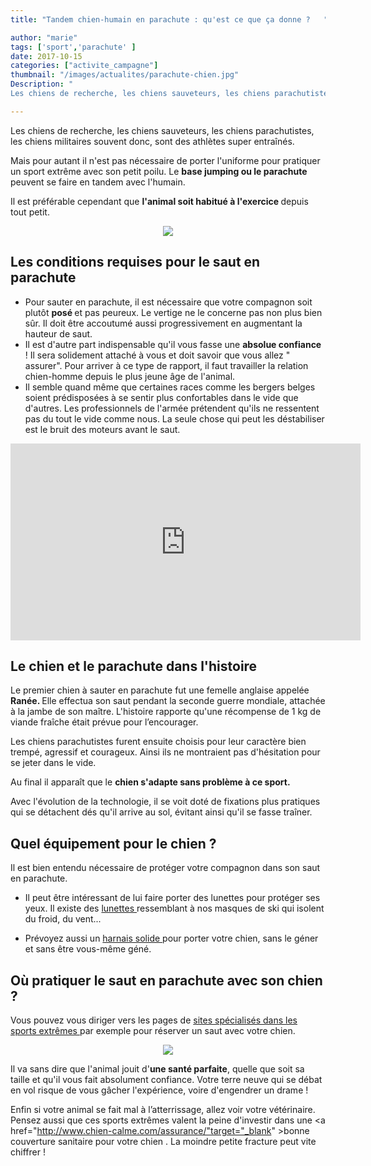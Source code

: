 ```yaml
---
title: "Tandem chien-humain en parachute : qu'est ce que ça donne ?   "

author: "marie"
tags: ['sport','parachute' ]
date: 2017-10-15
categories: ["activite_campagne"]
thumbnail: "/images/actualites/parachute-chien.jpg"
Description: "
Les chiens de recherche, les chiens sauveteurs, les chiens parachutistes, les chiens militaires souvent donc, sont des athlètes super entraînés.  "

---
```


Les chiens de recherche, les chiens sauveteurs, les chiens parachutistes, les chiens militaires souvent donc, sont des athlètes super entraînés.

Mais pour autant il n'est pas nécessaire de porter l'uniforme pour pratiquer un sport extrême avec son petit poilu. Le <b>base jumping ou le parachute</b> peuvent se faire en tandem avec l'humain.

Il est préférable cependant que <b>l'animal soit habitué à l'exercice </b> depuis tout petit.


<p align="center"><img src="/images/actualites/saut-pra-chien.jpg" class="img-responsive"></p>




## Les conditions requises pour le saut en parachute ##

<ul><li>Pour sauter en parachute, il est nécessaire que votre compagnon soit plutôt <b>posé </b> et pas peureux. Le vertige ne le concerne pas non plus bien sûr. Il doit être accoutumé aussi progressivement en augmentant la hauteur de saut. </li>
<li>Il est d'autre part indispensable qu'il vous fasse une <b>absolue confiance</b> ! Il sera solidement attaché à vous et doit savoir que vous allez " assurer".
Pour arriver à ce type de rapport, il faut travailler la relation chien-homme depuis le plus jeune âge de l'animal. </li>
<li>Il semble quand même que certaines races comme les bergers belges soient prédisposées à se sentir plus confortables dans le vide que d'autres. Les professionnels de l'armée prétendent qu'ils ne ressentent pas du tout le vide comme nous. La seule chose qui peut les déstabiliser est le bruit des moteurs avant le saut. </li></ul>


<iframe width="560" height="315" src="https://www.youtube.com/embed/nfAmt6k3l6k" frameborder="0" allowfullscreen></iframe>





## Le chien et le parachute dans l'histoire ##

Le premier chien à sauter en parachute fut une femelle anglaise appelée <b>Ranée. </b> Elle effectua son saut pendant la seconde guerre mondiale, attachée à la jambe de son maître. L'histoire rapporte qu'une récompense de 1 kg de viande fraîche était prévue pour l’encourager.


Les chiens parachutistes furent ensuite choisis pour leur caractère bien trempé, agressif et courageux. Ainsi ils ne montraient pas d'hésitation pour se jeter dans le vide.

Au final il apparaît que le <b> chien s'adapte sans problème à ce sport.</b>

 Avec l'évolution de la technologie, il se voit doté de fixations plus pratiques qui se détachent dés qu'il arrive au sol, évitant ainsi qu'il se fasse traîner.



## Quel équipement pour le chien ? ##
Il est bien entendu nécessaire de protéger votre compagnon dans son saut en parachute. <ul><li>
Il peut être intéressant de lui faire porter des lunettes pour protéger ses yeux. Il existe des <a href="https://www.morinfrance.com/c-equipement-de-protection-pour-chien/lunette-masque-de-protection-des-yeux-pour-chien-large-chien-de-13-a-45-kg-rex-specs" target ="_blank" > lunettes </a>ressemblant à nos masques de ski qui isolent du froid, du vent...</li>
<li>Prévoyez aussi un <a href="https://www.juliusk9.fr/harnais-type-sac-a-dos-julius-k9.html" target ="_blank" > harnais solide </a> pour porter votre chien, sans le géner et sans être vous-même géné.
</li></ul>


## Où pratiquer le saut en parachute avec son chien ?
Vous pouvez vous diriger vers les pages de <a href="http://www.startin-sport.com/sauter-en-parachute-avec-son-chien.htm" target ="_blank" > sites spécialisés dans les sports extrêmes </a> par exemple pour réserver un saut avec votre chien.

 <p align="center"><img src="/images/actualites/harnais-para.jpg" class="img-responsive"></p>


Il va sans dire que l'animal jouit d'<b>une santé parfaite</b>, quelle que soit sa taille et qu'il vous fait absolument confiance. Votre terre neuve qui se débat en vol risque de vous gâcher l'expérience, voire d'engendrer un drame !

Enfin si votre animal se fait mal à l’atterrissage, allez voir votre vétérinaire. Pensez aussi que ces sports extrêmes valent la peine d'investir dans une <a href="http://www.chien-calme.com/assurance/"target="_blank" >bonne couverture sanitaire pour votre chien </a>. La moindre petite fracture peut vite chiffrer !




